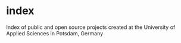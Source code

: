 index
=====

Index of public and open source projects created at the University of Applied Sciences in Potsdam, Germany